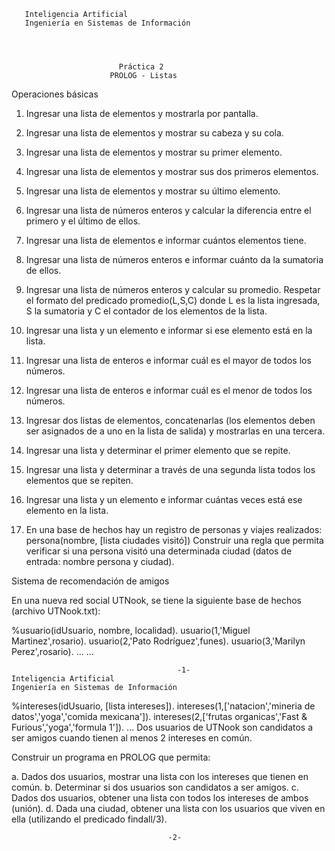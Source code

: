        Inteligencia Artificial
       Ingeniería en Sistemas de Información




                            Práctica 2
                          PROLOG - Listas

Operaciones básicas

1.    Ingresar una lista de elementos y mostrarla por pantalla.
2.    Ingresar una lista de elementos y mostrar su cabeza y su cola.
3.    Ingresar una lista de elementos y mostrar su primer elemento.
4.    Ingresar una lista de elementos y mostrar sus dos primeros elementos.
5.    Ingresar una lista de elementos y mostrar su último elemento.
6.    Ingresar una lista de números enteros y calcular la diferencia entre el
      primero y el último de ellos.
7.    Ingresar una lista de elementos e informar cuántos elementos tiene.
8.    Ingresar una lista de números enteros e informar cuánto da la
      sumatoria de ellos.
9.    Ingresar una lista de números enteros y calcular su promedio. Respetar
      el formato del predicado promedio(L,S,C) donde L es la lista ingresada,
      S la sumatoria y C el contador de los elementos de la lista.
10.   Ingresar una lista y un elemento e informar si ese elemento está en la lista.
11.   Ingresar una lista de enteros e informar cuál es el mayor de todos los números.
12.   Ingresar una lista de enteros e informar cuál es el menor de todos los números.
13.   Ingresar dos listas de elementos, concatenarlas (los elementos deben
      ser asignados de a uno en la lista de salida) y mostrarlas en una
      tercera.




14.   Ingresar una lista y determinar el primer elemento que se repite.
15.   Ingresar una lista y determinar a través de una segunda lista todos los
      elementos que se repiten.
16.   Ingresar una lista y un elemento e informar cuántas veces está ese
      elemento en la lista.

17.   En una base de hechos hay un registro de personas y viajes realizados:
      persona(nombre, [lista ciudades visitó])
      Construir una regla que permita verificar si una persona visitó una
      determinada ciudad (datos de entrada: nombre persona y ciudad).

Sistema de recomendación de amigos

En una nueva red social UTNook, se tiene la siguiente base de hechos
(archivo UTNook.txt):

%usuario(idUsuario, nombre, localidad).
usuario(1,'Miguel Martinez',rosario).
usuario(2,'Pato Rodríguez',funes).
usuario(3,'Marilyn Perez',rosario).
…
…



                                         -1-
    Inteligencia Artificial
    Ingeniería en Sistemas de Información


%intereses(idUsuario, [lista intereses]).
intereses(1,['natacion','mineria de datos','yoga','comida mexicana']).
intereses(2,['frutas organicas','Fast & Furious','yoga','formula 1']).
…
Dos usuarios de UTNook son candidatos a ser amigos cuando tienen al
menos 2 intereses en común.

Construir un programa en PROLOG que permita:

   a. Dados dos usuarios, mostrar una lista con los intereses que tienen en
      común.
   b. Determinar si dos usuarios son candidatos a ser amigos.
   c. Dados dos usuarios, obtener una lista con todos los intereses de
      ambos (unión).
   d. Dada una ciudad, obtener una lista con los usuarios que viven en ella
      (utilizando el predicado findall/3).




                                       -2-

